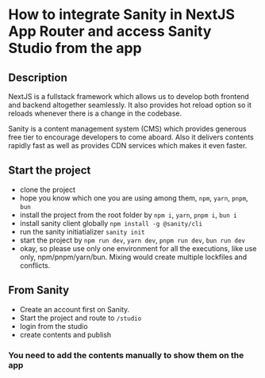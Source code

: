 # How to integrate Sanity in NextJS App Router and access Sanity Studio from the app

## Description

NextJS is a fullstack framework which allows us to develop both frontend and backend altogether seamlessly. It also provides hot reload option so it reloads whenever there is a change in the codebase.

Sanity is a content management system (CMS) which provides generous free tier to encourage developers to come aboard. Also it delivers contents rapidly fast as well as provides CDN services which makes it even faster.

## Start the project

- clone the project
- hope you know which one you are using among them, ```npm```, ```yarn```, ```pnpm```, ```bun```
- install the project from the root folder by ```npm i```, ```yarn```, ```pnpm i```, ```bun i```
- install sanity client globally ```npm install -g @sanity/cli```
- run the sanity initiatializer ```sanity init```
- start the project by ```npm run dev```, ```yarn dev```, ```pnpm run dev```, ```bun run dev```
- okay, so please use only one environment for all the executions, like use only, npm/pnpm/yarn/bun. Mixing would create multiple lockfiles and conflicts.

## From Sanity

- Create an account first on Sanity.
- Start the project and route to ```/studio```
- login from the studio
- create contents and publish

### You need to add the contents manually to show them on the app
